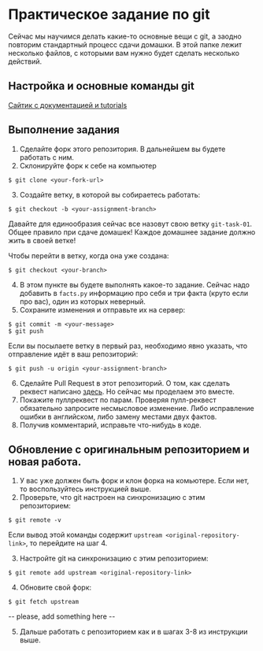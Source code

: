 # Практическое задание по git

Сейчас мы научимся делать какие-то основные вещи с git, а заодно повторим стандартный процесс сдачи домашки. 
В этой папке лежит несколько файлов, с которыми вам нужно будет сделать несколько действий.

## Настройка и основные команды git

[Сайтик с документацией и tutorials](https://git-scm.com/docs/gittutorial)

## Выполнение задания 

1. Сделайте форк этого репозитория. В дальнейшем вы будете работать с ним.
2. Склонируйте форк к себе на компьютер

  ```
  $ git clone <your-fork-url>
  ```
 
3. Создайте ветку, в которой вы собираетесь работать:

  ```
  $ git checkout -b <your-assignment-branch>
  ```
Давайте для единообразия сейчас все назовут свою ветку `git-task-01`.
Общее правило при сдаче домашек! Каждое домашнее задание должно жить в своей ветке!

Чтобы перейти в ветку, когда она уже создана:

  ```
  $ git checkout <your-branch>
  ```

4. В этом пункте вы будете выполнять какое-то задание. Сейчас надо добавить в `facts.py` информацию про себя и три факта (круто если про вас), один из которых неверный.
5. Сохраните изменения и отправьте их на сервер:

  ```
  $ git commit -m <your-message>
  $ git push
  ```
Если вы посылаете ветку в первый раз, необходимо явно указать, что отправление идёт в ваш репозиторий:

  ```
  $ git push -u origin <your-assignment-branch>
  ```

6. Сделайте Pull Request в этот репозиторий. О том, как сделать реквест написано [здесь](https://help.github.com/articles/creating-a-pull-request/). Но сейчас мы проделаем это вместе.
7. Покажите пуллреквест по парам. Проверяя пулл-реквест обязательно запросите несмысловое изменение. Либо исправление ошибки в английском, либо замену местами двух фактов.
8. Получив комментарий, исправьте что-нибудь в коде.

## Обновление с оригинальным репозиторием и новая работа.

1. У вас уже должен быть форк и клон форка на комьютере. Если нет, то воспользуйтесь инструкцией выше.
2. Проверьте, что git настроен на синхронизацию с этим репозиторием:

  ```
  $ git remote -v
  ```
  
  Если вывод этой команды содержит `upstream <original-repository-link>`, то перейдите на шаг 4.

3. Настройте git на синхронизацию с этим репозиторием:

  ```
  $ git remote add upstream <original-repository-link>
  ```
4. Обновите свой форк:

  ```
  $ git fetch upstream
  ```

  -- please, add something here --

5. Дальше работать с репозиторием как и в шагах 3-8 из инструкции выше.


